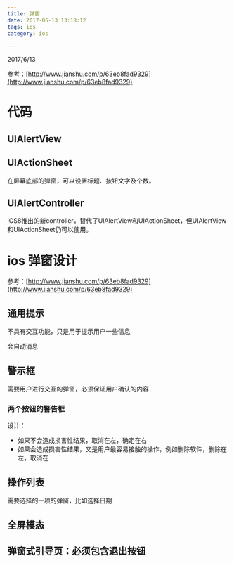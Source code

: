 ```yaml
---
title: 弹窗
date: 2017-06-13 13:18:12
tags: ios
category: ios

---
```



2017/6/13

参考：[http://www.jianshu.com/p/63eb8fad9329](http://www.jianshu.com/p/63eb8fad9329)

<!--more-->

# 代码

## UIAlertView

## UIActionSheet

在屏幕底部的弹窗，可以设置标题、按钮文字及个数。

## UIAlertController

iOS8推出的新controller，替代了UIAlertView和UIActionSheet，但UIAlertView和UIActionSheet仍可以使用。




# ios 弹窗设计

参考：[http://www.jianshu.com/p/63eb8fad9329](http://www.jianshu.com/p/63eb8fad9329)

## 通用提示

不具有交互功能，只是用于提示用户一些信息

会自动消息

## 警示框

需要用户进行交互的弹窗，必须保证用户确认的内容

### 两个按钮的警告框

设计：

- 如果不会造成损害性结果，取消在左，确定在右
- 如果会造成损害性结果，又是用户最容易接触的操作，例如删除软件，删除在左，取消在


## 操作列表

需要选择的一项的弹窗，比如选择日期


## 全屏模态

## 弹窗式引导页：必须包含退出按钮
